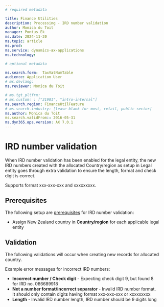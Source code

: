 ```yaml
---
# required metadata

title: Finance Utilities 
description: Processing - IRD number validation
author: Monica du Toit
manager: Pontus Ek
ms.date: 2024-11-20
ms.topic: article
ms.prod: 
ms.service: dynamics-ax-applications
ms.technology: 

# optional metadata

ms.search.form:  TaxVatNumTable
audience: Application User
# ms.devlang: 
ms.reviewer: Monica du Toit

# ms.tgt_pltfrm: 
# ms.custom: : ["21901", "intro-internal"]
ms.search.region: FinanceUtilFeature 
# ms.search.industry: [leave blank for most, retail, public sector]
ms.author: Monica du Toit
ms.search.validFrom:: 2016-05-31
ms.dyn365.ops.version: AX 7.0.1
---
```


# IRD number validation

When IRD number validation has been enabled for the legal entity, the new IRD numbers created with the allocated Country/region as setup in Legal entity goes through extra validation to ensure the length, format and check digit is correct. 

Supports format xxx-xxx-xxx and xxxxxxxxx.

## Prerequisites
The following setup are [prerequisites](../../Setup/ABN/IRD-number-validation.md) for IRD number validation:
- Assign New Zealand country in **Country/region** for each applicable legal entity


## Validation
The following validations will occur when creating new records for allocated country.

Example error messages for incorrect IRD numbers:
- **Incorrect number / Check digit** - Expecting check digit 9, but found 8 for IRD no. 086689918
- **Not a number format/incorrect separator** - Invalid IRD number format. It should only contain digits having format xxx-xxx-xxx or xxxxxxxxx
- **Length** - Invalid IRD number length, IRD number should be 9 digits long

  
